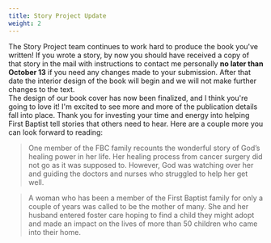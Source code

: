 ```yaml
---
title: Story Project Update
weight: 2
---
```


The Story Project team continues to work hard to produce the book you've written! If you wrote a story, by now you should have received a copy of that story in the mail with instructions to contact me personally **no later than October 13** if you need any changes made to your submission. After that date the interior design of the book will begin and we will not make further changes to the text.  
The design of our book cover has now been finalized, and I think you're going to love it! I'm excited to see more and more of the publication details fall into place. Thank you for investing your time and energy into helping First Baptist tell stories that others need to hear. Here are a couple more you can look forward to reading:  












>One member of the FBC family recounts the wonderful story of God’s healing power in her life. Her healing process from cancer surgery did not go as it was supposed to. However, God was watching over her and guiding the doctors and nurses who struggled to help her get well.  
 
>A woman who has been a member of the First Baptist family for only a couple of years was called to be the mother of many. She and her husband entered foster care hoping to find a child they might adopt and made an impact on the lives of more than 50 children who came into their home.